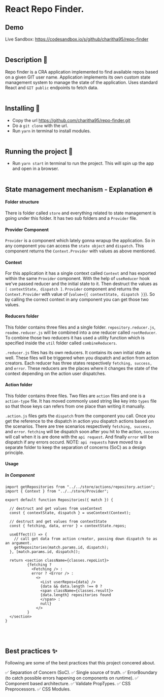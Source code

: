 # React Repo Finder.

## Demo

Live Sandbox: https://codesandbox.io/s/github/charitha95/repo-finder
<br/><br/>

## Description :newspaper:

Repo finder is a CRA application implemented to find available repos based on a given GIT user name. Application implements its own custom state management system to manage the state of the application. Uses standard React and `GIT public` endpoints to fetch data.
<br/><br/>

## Installing :wrench:

- Copy the url https://github.com/charitha95/repo-finder.git
- Do a `git clone` with the url.
- Run `yarn` in terminal to install modules.
  <br/><br/>

## Running the project :runner:

- Run `yarn start` in terminal to run the project. This will spin up the app and open in a browser.
  <br/><br/>

## State management mechanism - Explanation :fire:

#### Folder structure

There is folder called `store` and everything related to state management is going under this folder. It has two sub folders and a `Provider` file.

#### Provider Component

`Provider` is a component which lately gonna wrapup the application. So in any component you can access the `state object` and `dispatch`. This component returns the `Context.Provider` with values as above mentioned.

#### Context

For this application it has a single context called `Context` and has exported within the same `Provider` component. With the help of `useReducer` hook we've passed reducer and the initial state to it. Then destruct the values as `[ contextState, dispatch ]`. `Provider` component and returns the `Context.Provider` with value of (`value={{ contextState, dispatch }}`). So by calling the correct context in any component you can get those two values.

#### Reducers folder

This folder contains three files and a single folder. `repository.reducer.js`, `readme.reducer.js` will be combined into a one reducer called `rootReducer`. To combine those two reducers it has used a utility function which is specified inside the `util` folder called `combineReducers`.

`.reducer.js` files has its own reducers. It contains its own initial state as well. These files will be triggered when you dispatch and action from action creators. Each reducer has three states respectively `fetching, success,` and `error`. These reducers are the places where it changes the state of the context depending on the action user dispatches.

#### Action folder

This folder contains three files. Two files are `action` files and one is a `action-type` file. It has moved commonly used string like key into `types` file so that those keys can refers from one place than writing it manually.

`.action.js` files gets the `dispatch` from the component you call. Once you get the reference to the dispatch in action you dispatch actions based on the scenarios. There are tree scenarios respectively `fetching, success,` and `error`. `fetching` will be dispatch soon after you hit to the action, `success` will call when it is are done with the `api request`. And finally `error` will be dispatch if any errors occurd. NOTE: `api requests` have moved to a separate folder to keep the separation of concerns (SoC) as a design principle.

#### Usage

##### In Component

```shell
import getRepositories from "../../store/actions/repository.action";
import { Context } from "../../store/Provider";

export default function Repositories({ match }) {

  // destruct and get values from useContext
  const { contextState, dispatch } = useContext(Context);

  // destruct and get values from contextState
  const { fetching, data, error } = contextState.repos;

  useEffect(() => {
    // call get data from action creator, passing down dispatch to as an argument.
    getRepositories(match.params.id, dispatch);
  }, [match.params.id, dispatch]);

  return <section className={classes.repoList}>
          {fetching ?
            <Fetching /> :
            error ? <Error /> :
              <>
                <List userRepos={data} />
                {data && data.length !== 0 ?
                <span className={classes.result}>
                {data.length} repositories found
                </span> :
                null}
              </>
          }
  </section>
}
```
<br/><br/>

## Best practices :sparkles:
Following are some of the best practices that this project concered about.

✅ Separation of Concern (SoC).
✅ Single source of truth.
✅ ErrorBoundary (to catch possible errors hapening on components on runtime).
✅ Component based architecture.
✅ Validate PropTypes.
✅ CSS Preprocessors.
✅ CSS Modules.

